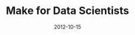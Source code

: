 ---
title: Make for Data Scientists
xurl: http://www.bitaesthetics.com/posts/make-for-data-scientists.html
date: 2012-10-15
---